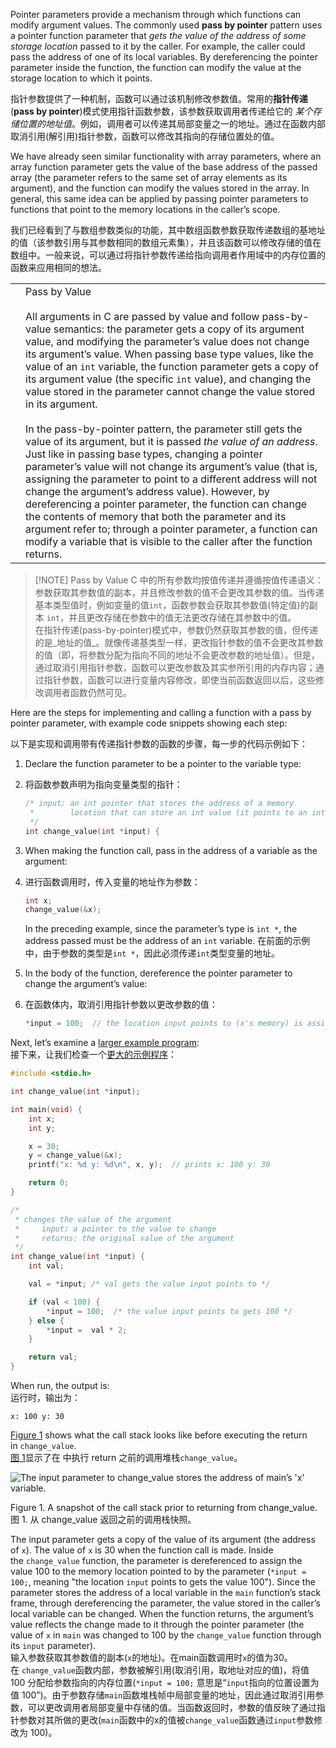 
Pointer parameters provide a mechanism through which functions can modify argument values. The commonly used **pass by pointer** pattern uses a pointer function parameter that _gets the value of the address of some storage location_ passed to it by the caller. For example, the caller could pass the address of one of its local variables. By dereferencing the pointer parameter inside the function, the function can modify the value at the storage location to which it points.

指针参数提供了一种机制，函数可以通过该机制修改参数值。常用的**指针传递**(**pass by pointer**)模式使用指针函数参数，该参数获取调用者传递给它的 _某个存储位置的地址值_。例如，调用者可以传递其局部变量之一的地址。通过在函数内部取消引用(解引用)指针参数，函数可以修改其指向的存储位置处的值。

We have already seen similar functionality with array parameters, where an array function parameter gets the value of the base address of the passed array (the parameter refers to the same set of array elements as its argument), and the function can modify the values stored in the array. In general, this same idea can be applied by passing pointer parameters to functions that point to the memory locations in the caller’s scope.

我们已经看到了与数组参数类似的功能，其中数组函数参数获取传递数组的基地址的值（该参数引用与其参数相同的数组元素集），并且该函数可以修改存储的值在数组中。一般来说，可以通过将指针参数传递给指向调用者作用域中的内存位置的函数来应用相同的想法。

|     |                                                                                                                                                                                                                                                                                                                                                                                                                                                                                                                                                                                                                                                                                                                                                                                                                                                                                                                                                                                                                                                                                                                                |
| --- | ------------------------------------------------------------------------------------------------------------------------------------------------------------------------------------------------------------------------------------------------------------------------------------------------------------------------------------------------------------------------------------------------------------------------------------------------------------------------------------------------------------------------------------------------------------------------------------------------------------------------------------------------------------------------------------------------------------------------------------------------------------------------------------------------------------------------------------------------------------------------------------------------------------------------------------------------------------------------------------------------------------------------------------------------------------------------------------------------------------------------------ |
|     | Pass by Value<br><br>All arguments in C are passed by value and follow pass-by-value semantics: the parameter gets a copy of its argument value, and modifying the parameter’s value does not change its argument’s value. When passing base type values, like the value of an `int` variable, the function parameter gets a copy of its argument value (the specific `int` value), and changing the value stored in the parameter cannot change the value stored in its argument.<br><br>In the pass-by-pointer pattern, the parameter still gets the value of its argument, but it is passed _the value of an address_. Just like in passing base types, changing a pointer parameter’s value will not change its argument’s value (that is, assigning the parameter to point to a different address will not change the argument’s address value). However, by dereferencing a pointer parameter, the function can change the contents of memory that both the parameter and its argument refer to; through a pointer parameter, a function can modify a variable that is visible to the caller after the function returns. |

> [!NOTE] Pass by Value
> C 中的所有参数均按值传递并遵循按值传递语义：参数获取其参数值的副本，并且修改参数的值不会更改其参数的值。当传递基本类型值时，例如变量的值`int`，函数参数会获取其参数值(特定值)的副本 `int`，并且更改存储在参数中的值无法更改存储在其参数中的值。  
> 在指针传递(pass-by-pointer)模式中，参数仍然获取其参数的值，但传递的是_地址的值_。就像传递基类型一样，更改指针参数的值不会更改其参数的值（即，将参数分配为指向不同的地址不会更改参数的地址值）。但是，通过取消引用指针参数，函数可以更改参数及其实参所引用的内存内容；通过指针参数，函数可以进行变量内容修改，即使当前函数返回以后，这些修改调用者函数仍然可见。  


Here are the steps for implementing and calling a function with a pass by pointer parameter, with example code snippets showing each step:  

以下是实现和调用带有传递指针参数的函数的步骤，每一步的代码示例如下：  

1. Declare the function parameter to be a pointer to the variable type:
1. 将函数参数声明为指向变量类型的指针：
    
    ```c
    /* input: an int pointer that stores the address of a memory
     *        location that can store an int value (it points to an int)
     */
    int change_value(int *input) {
    ```
    
2. When making the function call, pass in the address of a variable as the argument:  
2. 进行函数调用时，传入变量的地址作为参数：
    
    ```c
    int x;
    change_value(&x);
    ```
    
    In the preceding example, since the parameter’s type is `int *`, the address passed must be the address of an `int` variable.
	在前面的示例中，由于参数的类型是`int *`，因此必须传递`int`类型变量的地址。
    
3. In the body of the function, dereference the pointer parameter to change the argument’s value:  
3. 在函数体内，取消引用指针参数以更改参数的值： 
    
    ```c
    *input = 100;  // the location input points to (x's memory) is assigned 100
    ```
    

Next, let’s examine a [larger example program](https://diveintosystems.org/book/C2-C_depth/_attachments/passbypointer.c):  
接下来，让我们检查一个[更大的示例程序](https://diveintosystems.org/book/C2-C_depth/_attachments/passbypointer.c)：

```c
#include <stdio.h>

int change_value(int *input);

int main(void) {
    int x;
    int y;

    x = 30;
    y = change_value(&x);
    printf("x: %d y: %d\n", x, y);  // prints x: 100 y: 30

    return 0;
}

/*
 * changes the value of the argument
 *     input: a pointer to the value to change
 *     returns: the original value of the argument
 */
int change_value(int *input) {
    int val;

    val = *input; /* val gets the value input points to */

    if (val < 100) {
        *input = 100;  /* the value input points to gets 100 */
    } else {
        *input =  val * 2;
    }

    return val;
}
```

When run, the output is:  
运行时，输出为：

	x: 100 y: 30

[Figure 1](https://diveintosystems.org/book/C2-C_depth/pointers_functions.html#FigPassPointer) shows what the call stack looks like before executing the return in `change_value`.  
[图 1](https://diveintosystems.org/book/C2-C_depth/pointers_functions.html#FigPassPointer)显示了在 中执行 return 之前的调用堆栈`change_value`。

![The input parameter to change_value stores the address of main’s 'x' variable.](https://diveintosystems.org/book/C2-C_depth/_images/passbypointer.png)

Figure 1. A snapshot of the call stack prior to returning from change_value.
图 1. 从 change_value 返回之前的调用栈快照。

The input parameter gets a copy of the value of its argument (the address of `x`). The value of `x` is 30 when the function call is made. Inside the `change_value` function, the parameter is dereferenced to assign the value 100 to the memory location pointed to by the parameter (`*input = 100;`, meaning "the location `input` points to gets the value 100"). Since the parameter stores the address of a local variable in the `main` function’s stack frame, through dereferencing the parameter, the value stored in the caller’s local variable can be changed. When the function returns, the argument’s value reflects the change made to it through the pointer parameter (the value of `x` in `main` was changed to 100 by the `change_value` function through its `input` parameter).  
输入参数获取其参数值的副本(`x`的地址)。在main函数调用时`x`的值为30。在 `change_value`函数内部，参数被解引用(取消引用，取地址对应的值)，将值 100 分配给参数指向的内存位置(`*input = 100;` 意思是“`input`指向的位置设置为值 100”)。由于参数存储`main`函数堆栈帧中局部变量的地址，因此通过取消引用参数，可以更改调用者局部变量中存储的值。当函数返回时，参数的值反映了通过指针参数对其所做的更改(`main`函数中的x的值被`change_value`函数通过`input`参数修改为 100)。